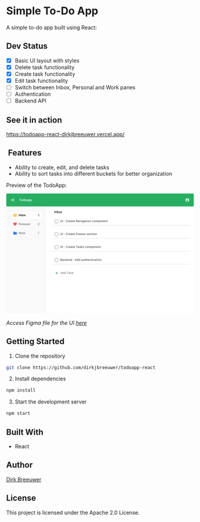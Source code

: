# Simple To-Do App

A simple to-do app built using React:

## Dev Status

- [X] Basic UI layout with styles
- [X] Delete task functionality
- [X] Create task functionality
- [X] Edit task functionality
- [ ] Switch between Inbox, Personal and Work panes
- [ ] Authentication
- [ ] Backend API

## See it in action

https://todoapp-react-dirkjbreeuwer.vercel.app/

##  Features

- Ability to create, edit, and delete tasks
- Ability to sort tasks into different buckets for better organization

Preview of the TodoApp:

![Main Screen UI](./assets/MainScreenUI.jpg)

*Access Figma file for the UI [here](https://www.figma.com/file/DG89AKe3aFGtxJ1EZDoL8E/Simple-todo-app?node-id=0%3A1&t=yHNTPBedjpfBanr3-0)*

## Getting Started

1. Clone the repository

``` bash
git clone https://github.com/dirkjbreeuwer/todoapp-react
```

2. Install dependencies

``` bash
npm install
```

3. Start the development server

``` bash
npm start
```

## Built With

- React

## Author

[Dirk Breeuwer](https://github.com/dirkjbreeuwer)

## License

This project is licensed under the Apache 2.0 License.

